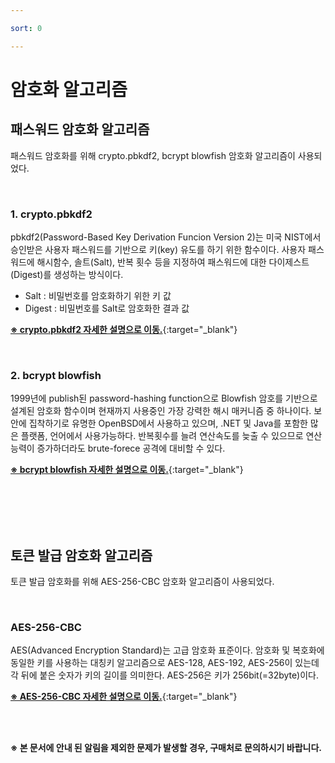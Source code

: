 ```yaml
---

sort: 0

---
```





# 암호화 알고리즘

## 패스워드 암호화 알고리즘

패스워드 암호화를 위해 crypto.pbkdf2, bcrypt blowfish 암호화 알고리즘이 사용되었다.

<br/>

### 1. crypto.pbkdf2

pbkdf2(Password-Based Key Derivation Funcion Version 2)는 미국 NIST에서 승인받은 사용자 패스워드를 기반으로 키(key) 유도를 하기 위한 함수이다. 사용자 패스워드에 해시함수, 솔트(Salt), 반복 횟수 등을 지정하여 패스워드에 대한 다이제스트(Digest)를 생성하는 방식이다.

   - Salt : 비밀번호를 암호화하기 위한 키 값
   - Digest : 비밀번호를 Salt로 암호화한 결과 값

[**※ crypto.pbkdf2 자세한 설명으로 이동.**](https://en.wikipedia.org/wiki/PBKDF2){:target="\_blank"}

<br/>

### 2. bcrypt blowfish

1999년에 publish된 password-hashing function으로 Blowfish 암호를 기반으로 설계된 암호화 함수이며 현재까지 사용중인 가장 강력한 해시 매커니즘 중 하나이다.
보안에 집착하기로 유명한 OpenBSD에서 사용하고 있으며, .NET 및 Java를 포함한 많은 플랫폼, 언어에서 사용가능하다.
반복횟수를 늘려 연산속도를 늦출 수 있으므로 연산 능력이 증가하더라도 brute-forece 공격에 대비할 수 있다.

[**※ bcrypt blowfish 자세한 설명으로 이동.**](https://ko.wikipedia.org/wiki/Bcrypt){:target="\_blank"}

<br/><br/><br/><br/>

## 토큰 발급 암호화 알고리즘

토큰 발급 암호화를 위해 AES-256-CBC 암호화 알고리즘이 사용되었다.

<br/>

### AES-256-CBC

AES(Advanced Encryption Standard)는 고급 암호화 표준이다.
암호화 및 복호화에 동일한 키를 사용하는 대칭키 알고리즘으로 AES-128, AES-192, AES-256이 있는데 각 뒤에 붙은 숫자가 키의 길이를 의미한다.
AES-256은 키가 256bit(=32byte)이다.

[**※ AES-256-CBC 자세한 설명으로 이동.**](https://ko.wikipedia.org/wiki/%EA%B3%A0%EA%B8%89_%EC%95%94%ED%98%B8%ED%99%94_%ED%91%9C%EC%A4%80){:target="\_blank"}

<br/><br/>

**※ 본 문서에 안내 된 알림을 제외한 문제가 발생할 경우, 구매처로 문의하시기 바랍니다.**

